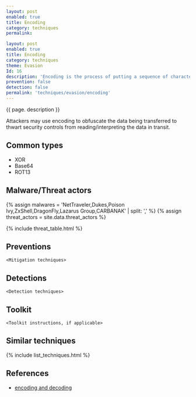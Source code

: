```yaml
---
layout: post
enabled: true
title: Encoding
category: techniques
permalink: 

layout: post
enabled: true
title: Encoding
category: techniques
theme: Evasion
Id: 16
description: 'Encoding is the process of putting a sequence of characters (letters, numbers, punctuation, and certain symbols) into a specialized format for efficient transmission or storage.'
prevention: false
detection: false
permalink: 'techniques/evasion/encoding'
---
```

{{ page. description }}

Attackers may use encoding to obfuscate the data being transferred to thwart security controls from reading/interpreting the data in transit.


## Common types

* XOR
* Base64
* ROT13

## Malware/Threat actors

{% assign malwares = 'NetTraveler,Dukes,Poison Ivy,ZxShell,DragonFly,Lazarus Group,CARBANAK' | split: ',' %}
{% assign threat_actors = site.data.threat_actors %}

{% include threat_table.html %}

## Preventions

`<Mitigation techniques>`

## Detections

`<Detection techniques>`

## Toolkit

`<Toolkit instructions, if applicable>`

## Similar techniques

{% include list_techniques.html %}


## References

* [encoding and decoding](https://searchnetworking.techtarget.com/definition/encoding-and-decoding)

